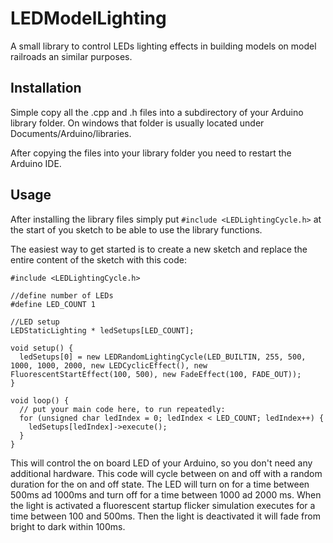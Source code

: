 # LEDModelLighting
A small library to control LEDs lighting effects in building models on model railroads an similar purposes.

## Installation
Simple copy all the .cpp and .h files into a subdirectory of your Arduino library folder.
On windows that folder is usually located under Documents/Arduino/libraries.

After copying the files into your library folder you need to restart the Arduino IDE.

## Usage
After installing the library files simply put
```#include <LEDLightingCycle.h>```
at the start of you sketch to be able to use the library functions.

The easiest way to get started is to create a new sketch and replace the entire content of the sketch with this code:
```
#include <LEDLightingCycle.h>

//define number of LEDs
#define LED_COUNT 1

//LED setup
LEDStaticLighting * ledSetups[LED_COUNT];

void setup() {
  ledSetups[0] = new LEDRandomLightingCycle(LED_BUILTIN, 255, 500, 1000, 1000, 2000, new LEDCyclicEffect(), new FluorescentStartEffect(100, 500), new FadeEffect(100, FADE_OUT));
}

void loop() {
  // put your main code here, to run repeatedly:
  for (unsigned char ledIndex = 0; ledIndex < LED_COUNT; ledIndex++) {
    ledSetups[ledIndex]->execute();
  }
}
```

This will control the on board LED of your Arduino, so you don't need any additional hardware. This code will cycle between on and off with a random duration for the on and off state.
The LED will turn on for a time between 500ms ad 1000ms and turn off for a time between 1000 ad 2000 ms.
When the light is activated a fluorescent startup flicker simulation executes for a time between 100 and 500ms.
Then the light is deactivated it will fade from bright to dark within 100ms.

